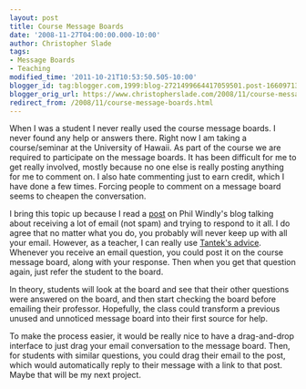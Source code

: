 ```yaml
---
layout: post
title: Course Message Boards
date: '2008-11-27T04:00:00.000-10:00'
author: Christopher Slade
tags:
- Message Boards
- Teaching
modified_time: '2011-10-21T10:53:50.505-10:00'
blogger_id: tag:blogger.com,1999:blog-2721499664417059501.post-1660971304086820085
blogger_orig_url: https://www.christopherslade.com/2008/11/course-message-boards.html
redirect_from: /2008/11/course-message-boards.html
---
```


When I was a student I never really used the course message boards.  I never found any help or answers there.  Right now I am taking a course/seminar at the University of Hawaii.  As part of the course we are required to participate on the message boards.  It has been difficult for me to get really involved, mostly  because no one else is really posting anything for me to comment on.  I also hate commenting just to earn credit, which I have done a few times.  Forcing people to comment on a message board seems to cheapen the conversation.

I bring this topic up because I read a [post](http://www.windley.com/archives/2008/11/efail_not_email.shtml) on Phil Windly's blog talking about receiving a lot of email (not spam) and trying to respond to it all. I do agree that no matter what you do, you probably will never keep up with all your email.  However, as a teacher, I can really use [Tantek's advice](http://tantek.com/log/2008/02.html#d19t2359).  Whenever you receive an email question, you could post it on the course message board, along with your response.  Then when you get that question again, just refer the student to the board.

In theory, students will look at the board and see that their other questions were answered on the board, and then start checking the board before emailing their professor.  Hopefully, the class could transform a previous unused and unnoticed message board into their first source for help.

To make the process easier, it would be really nice to have a drag-and-drop interface to just drag your email conversation to the message board.  Then, for students with similar questions, you could drag their email to the post, which would automatically reply to their message with a link to that post.  Maybe that will be my next project.